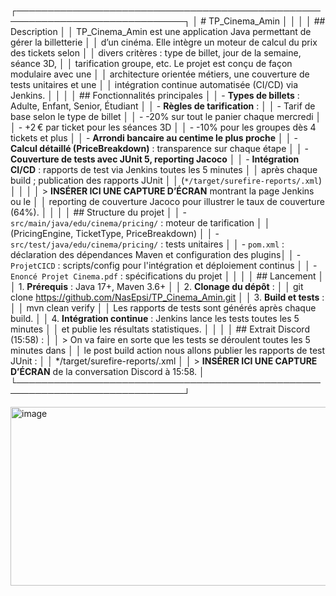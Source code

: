 ┌─────────────────────────────────────────────────────────────────────────────┐
│ # TP_Cinema_Amin                                                           │
│                                                                             │
│ ## Description                                                              │
│ TP_Cinema_Amin est une application Java permettant de gérer la billetterie  │
│ d’un cinéma. Elle intègre un moteur de calcul du prix des tickets selon     │
│ divers critères : type de billet, jour de la semaine, séance 3D,            │
│ tarification groupe, etc. Le projet est conçu de façon modulaire avec une   │
│ architecture orientée métiers, une couverture de tests unitaires et une     │
│ intégration continue automatisée (CI/CD) via Jenkins.                       │
│                                                                             │
│ ## Fonctionnalités principales                                              │
│ - **Types de billets** : Adulte, Enfant, Senior, Étudiant                   │
│ - **Règles de tarification** :                                              │
│     - Tarif de base selon le type de billet                                 │
│     - -20% sur tout le panier chaque mercredi                               │
│     - +2 € par ticket pour les séances 3D                                   │
│     - -10% pour les groupes dès 4 tickets et plus                           │
│ - **Arrondi bancaire au centime le plus proche**                            │
│ - **Calcul détaillé (PriceBreakdown)** : transparence sur chaque étape      │
│ - **Couverture de tests avec JUnit 5, reporting Jacoco**                    │
│ - **Intégration CI/CD** : rapports de test via Jenkins toutes les 5 minutes │
│ après chaque build ; publication des rapports JUnit                         │
│ (`*/target/surefire-reports/.xml`)                                          │
│                                                                             │
│ > **INSÉRER ICI UNE CAPTURE D’ÉCRAN** montrant la page Jenkins ou le        │
│ reporting de couverture Jacoco pour illustrer le taux de couverture (64%).  │
│                                                                             │
│ ## Structure du projet                                                      │
│ - `src/main/java/edu/cinema/pricing/` : moteur de tarification              │
│   (PricingEngine, TicketType, PriceBreakdown)                               │
│ - `src/test/java/edu/cinema/pricing/` : tests unitaires                     │
│ - `pom.xml` : déclaration des dépendances Maven et configuration des plugins│
│ - `ProjetCICD` : scripts/config pour l'intégration et déploiement continus  │
│ - `Enoncé Projet Cinema.pdf` : spécifications du projet                     │
│                                                                             │
│ ## Lancement                                                                │
│ 1. **Prérequis** : Java 17+, Maven 3.6+                                     │
│ 2. **Clonage du dépôt** :                                                   │
│    git clone https://github.com/NasEpsi/TP_Cinema_Amin.git                  │
│ 3. **Build et tests** :                                                     │
│    mvn clean verify                                                         │
│    Les rapports de tests sont générés après chaque build.                   │
│ 4. **Intégration continue** : Jenkins lance les tests toutes les 5 minutes  │
│    et publie les résultats statistiques.                                    │
│                                                                             │
│ ## Extrait Discord (15:58) :                                                │
│ > On va faire en sorte que les tests se déroulent toutes les 5 minutes dans │
│ le post build action nous allons publier les rapports de test JUnit :       │
│ */target/surefire-reports/.xml                                              │
│ > **INSÉRER ICI UNE CAPTURE D’ÉCRAN** de la conversation Discord à 15:58.   │
└─────────────────────────────────────────────────────────────────────────────┘


<img width="1196" height="286" alt="image" src="https://github.com/user-attachments/assets/59bb4904-0c81-4f01-a2b1-8e0c3242e0ff" />

